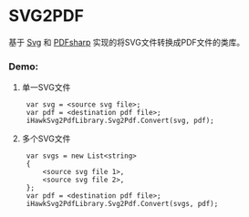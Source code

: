 # SVG2PDF

基于 [Svg](https://github.com/vvvv/SVG "Svg") 和 [PDFsharp](http://www.pdfsharp.net/ "PDFsharp") 实现的将SVG文件转换成PDF文件的类库。

### Demo:

1. 单一SVG文件
	
    	var svg = <source svg file>;
    	var pdf = <destination pdf file>;
    	iHawkSvg2PdfLibrary.Svg2Pdf.Convert(svg, pdf);
    
2. 多个SVG文件

		var svgs = new List<string>
		{
			<source svg file 1>,
			<source svg file 2>,
		};
		var pdf = <destination pdf file>;
		iHawkSvg2PdfLibrary.Svg2Pdf.Convert(svgs, pdf);